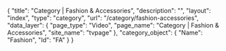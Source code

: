 {
    "title": "Category | Fashion & Accessories",
    "description": "",
    "layout": "index",
    "type": "category",
    "url": "\/category\/fashion-accessories",
    "data_layer": {
        "page_type": "Video",
        "page_name": "Category | Fashion & Accessories",
        "site_name": "tvpage"
    },
    "category_object": {
        "Name": "Fashion",
        "Id": "FA"
    }
}